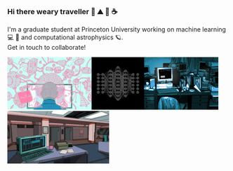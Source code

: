 ### Hi there weary traveller 🌲 ⛰️ 🌙 ☕

I'm a graduate student at Princeton University working on machine learning 💻 🤖 and computational astrophysics 🪐.    
Get in touch to collaborate!

<img src="brain_gif.gif" height="120"><img src="nn.gif" height="120"><img src="computer2.gif" height="120"><img src="old_computer.gif" height="120">
<!--
**SampsonML/SampsonML** is a ✨ _special_ ✨ repository because its `README.md` (this file) appears on your GitHub profile.

Here are some ideas to get you started:

- 🔭 I’m currently working on ...
- 🌱 I’m currently learning ...
- 👯 I’m looking to collaborate on ...
- 🤔 I’m looking for help with ...
- 💬 Ask me about ...
- 📫 How to reach me: ...
- 😄 Pronouns: ...
- ⚡ Fun fact: ...
-->
